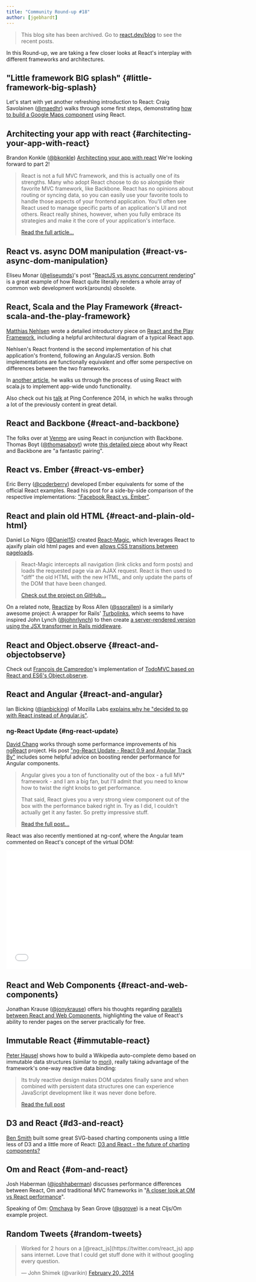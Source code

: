 ```yaml
---
title: "Community Round-up #18"
author: [jgebhardt]
---
```


<div class="scary">

> This blog site has been archived. Go to [react.dev/blog](https://pt-br.react.dev/blog) to see the recent posts.

</div>

In this Round-up, we are taking a few closer looks at React's interplay with different frameworks and architectures.

## "Little framework BIG splash" {#little-framework-big-splash}

Let's start with yet another refreshing introduction to React: Craig Savolainen ([@maedhr](https://twitter.com/maedhr)) walks through some first steps, demonstrating [how to build a Google Maps component](http://infinitemonkeys.influitive.com/little-framework-big-splash) using React.

## Architecting your app with react {#architecting-your-app-with-react}

Brandon Konkle ([@bkonkle](https://twitter.com/bkonkle))
[Architecting your app with react](http://lincolnloop.com/blog/architecting-your-app-react-part-1/)
We're looking forward to part 2!

> React is not a full MVC framework, and this is actually one of its strengths. Many who adopt React choose to do so alongside their favorite MVC framework, like Backbone. React has no opinions about routing or syncing data, so you can easily use your favorite tools to handle those aspects of your frontend application. You'll often see React used to manage specific parts of an application's UI and not others. React really shines, however, when you fully embrace its strategies and make it the core of your application's interface.
>
> [Read the full article...](http://lincolnloop.com/blog/architecting-your-app-react-part-1/)

## React vs. async DOM manipulation {#react-vs-async-dom-manipulation}

Eliseu Monar ([@eliseumds](https://twitter.com/eliseumds))'s post "[ReactJS vs async concurrent rendering](http://eliseumds.tumblr.com/post/77843550010/vitalbox-pchr-reactjs-vs-async-concurrent-rendering)" is a great example of how React quite literally renders a whole array of common web development work(arounds) obsolete.



## React, Scala and the Play Framework {#react-scala-and-the-play-framework}
[Matthias Nehlsen](http://matthiasnehlsen.com/) wrote a detailed introductory piece on [React and the Play Framework](http://matthiasnehlsen.com/blog/2014/01/05/play-framework-and-facebooks-react-library/), including a helpful architectural diagram of a typical React app.

Nehlsen's React frontend is the second implementation of his chat application's frontend, following an AngularJS version. Both implementations are functionally equivalent and offer some perspective on differences between the two frameworks.

In [another article](http://matthiasnehlsen.com/blog/2014/01/24/scala-dot-js-and-reactjs/), he walks us through the process of using React with scala.js to implement app-wide undo functionality.

Also check out his [talk](http://m.ustream.tv/recorded/42780242) at Ping Conference 2014, in which he walks through a lot of the previously content in great detail.

## React and Backbone {#react-and-backbone}

The folks over at [Venmo](https://venmo.com/) are using React in conjunction with Backbone.
Thomas Boyt ([@thomasaboyt](https://twitter.com/thomasaboyt)) wrote [this detailed piece](http://www.thomasboyt.com/2013/12/17/using-reactjs-as-a-backbone-view.html) about why React and Backbone are "a fantastic pairing".

## React vs. Ember {#react-vs-ember}

Eric Berry ([@coderberry](https://twitter.com/coderberry)) developed Ember equivalents for some of the official React examples. Read his post for a side-by-side comparison of the respective implementations: ["Facebook React vs. Ember"](https://instructure.github.io/blog/2013/12/17/facebook-react-vs-ember/).


## React and plain old HTML {#react-and-plain-old-html}

Daniel Lo Nigro ([@Daniel15](https://twitter.com/Daniel15)) created [React-Magic](https://github.com/reactjs/react-magic), which leverages React to ajaxify plain old html pages and even [allows CSS transitions between pageloads](http://stuff.dan.cx/facebook/react-hacks/magic/red.php).

> React-Magic intercepts all navigation (link clicks and form posts) and loads the requested page via an AJAX request. React is then used to "diff" the old HTML with the new HTML, and only update the parts of the DOM that have been changed.
>
> [Check out the project on GitHub...](https://github.com/reactjs/react-magic)

On a related note, [Reactize](https://turbo-react.herokuapp.com/) by Ross Allen ([@ssorallen](https://twitter.com/ssorallen)) is a similarly awesome project: A wrapper for Rails' [Turbolinks](https://github.com/rails/turbolinks/), which seems to have inspired John Lynch ([@johnrlynch](https://twitter.com/johnrlynch)) to then create [a server-rendered version using the JSX transformer in Rails middleware](http://www.rigelgroupllc.com/blog/2014/01/12/react-jsx-transformer-in-rails-middleware/).

## React and Object.observe {#react-and-objectobserve}
Check out [François de Campredon](https://github.com/fdecampredon)'s implementation of [TodoMVC based on React and ES6's Object.observe](https://github.com/fdecampredon/react-observe-todomvc/).


## React and Angular {#react-and-angular}

Ian Bicking ([@ianbicking](https://twitter.com/ianbicking)) of Mozilla Labs [explains why he "decided to go with React instead of Angular.js"](https://plus.google.com/+IanBicking/posts/Qj8R5SWAsfE).

### ng-React Update {#ng-react-update}

[David Chang](https://github.com/davidchang) works through some performance improvements of his [ngReact](https://github.com/davidchang/ngReact) project. His post ["ng-React Update - React 0.9 and Angular Track By"](http://davidandsuzi.com/ngreact-update/) includes some helpful advice on boosting render performance for Angular components.

> Angular gives you a ton of functionality out of the box - a full MV* framework - and I am a big fan, but I'll admit that you need to know how to twist the right knobs to get performance.
>
> That said, React gives you a very strong view component out of the box with the performance baked right in. Try as I did, I couldn't actually get it any faster. So pretty impressive stuff.
>
>[Read the full post...](http://davidandsuzi.com/ngreact-update/)


React was also recently mentioned at ng-conf, where the Angular team commented on React's concept of the virtual DOM:

<iframe width="650" height="315" src="//www.youtube-nocookie.com/embed/srt3OBP2kGc?start=113" frameborder="0" allowfullscreen></iframe>

## React and Web Components {#react-and-web-components}

Jonathan Krause ([@jonykrause](https://twitter.com/jonykrause)) offers his thoughts regarding [parallels between React and Web Components](http://jonykrau.se/posts/the-value-of-react), highlighting the value of React's ability to render pages on the server practically for free.

## Immutable React {#immutable-react}

[Peter Hausel](http://pk11.kinja.com/) shows how to build a Wikipedia auto-complete demo based on immutable data structures (similar to [mori](https://npmjs.org/package/mori)), really taking advantage of the framework's one-way reactive data binding:

> Its truly reactive design makes DOM updates finally sane and when combined with persistent data structures one can experience JavaScript development like it was never done before.
>
> [Read the full post](http://tech.kinja.com/immutable-react-1495205675)


## D3 and React {#d3-and-react}

[Ben Smith](http://10consulting.com/) built some great SVG-based charting components using a little less of D3 and a little more of React: [D3 and React - the future of charting components?](http://10consulting.com/2014/02/19/d3-plus-reactjs-for-charting/)

## Om and React {#om-and-react}
Josh Haberman ([@joshhaberman](https://twitter.com/JoshHaberman)) discusses performance differences between React, Om and traditional MVC frameworks in "[A closer look at OM vs React performance](http://blog.reverberate.org/2014/02/on-future-of-javascript-mvc-frameworks.html)".

Speaking of Om: [Omchaya](https://github.com/sgrove/omchaya) by Sean Grove ([@sgrove](https://twitter.com/sgrove)) is a neat Cljs/Om example project.


## Random Tweets {#random-tweets}

<div><blockquote class="twitter-tweet" lang="en"><p>Worked for 2 hours on a [@react_js](https://twitter.com/react_js) app sans internet. Love that I could get stuff done with it without googling every question.</p>&mdash; John Shimek (@varikin) <a href="https://twitter.com/varikin/status/436606891657949185">February 20, 2014</a></blockquote></div>
